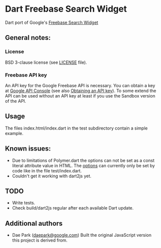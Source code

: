# Dart Freebase Search Widget

Dart port of Google's [Freebase Search Widget](https://developers.google.com/freebase/v1/search-widget)

## General notes:

### License
BSD 3-clause license (see [LICENSE](https://github.com/zoechi/dart-freebase-search-widget/blob/master/LICENSE) file).

### Freebase API key
An API key for the Google Freebase API is necessary.
You can obtain a key at [Google API Console](https://code.google.com/apis/console) (see also [Obtaining an API key](https://developers.google.com/freebase/v1/search-widget#obtaining-an-api-key)).
To some extend the API can be used without an API key at least if you use the Sandbox version of the API.

## Usage
The files index.html/index.dart in the test subdirectory contain a simple example.

## Known issues:
* Due to limitations of Polymer.dart the options can not be set as a const literal attribute value in HTML.
The [options](https://developers.google.com/freebase/v1/search-widget#configuration-options) can currently only be set by code like in the file test/index.dart.
* Couldn't get it working with dart2js yet.


## TODO
* Write tests.
* Check build/dart2js regular after each available Dart update.

## Additional authors
* Dae Park (daepark@google.com) Built the original JavaScript version this project is derived from.
